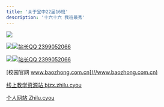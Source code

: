 ```yaml
---
title: '关于宝中22届16班'
description: '十六十六 我班最秀'
---
```




![](https://static2.ivwen.com/users/72109688/90ea38a10ea9bede9633a495fe596d29.jpg)


[![](http://p.qlogo.cn/gh/627555399/627555399/100)![站长QQ 2399052066](https://img.shields.io/badge/班级群-627555399-3aa?style=flat-square&logo=tencent-qq)](https://jq.qq.com/?_wv=1027&k=5HQtRtH)

[![](http://thirdqq.qlogo.cn/g?b=qq&nk=2399052066&s=3)![站长QQ 2399052066](https://img.shields.io/badge/站长QQ-2399052066-3af?style=flat-square&logo=tencent-qq)](http://wpa.qq.com/msgrd?v=3&uin=2399052066&site=qq&menu=yes)

[校园官网 www.baozhong.com.cn](//www.baozhong.com.cn)

[线上教学资源站 bjzx.zhilu.cyou](//bjzx.zhilu.cyou)

[个人网站 Zhilu.cyou](//Zhilu.cyou)

